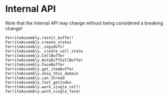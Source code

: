 # Internal API
Note that the internal API may change without being considered a breaking change!

```@docs
FerriteAssembly.reinit_buffer!
FerriteAssembly.create_states
FerriteAssembly._copydofs!
FerriteAssembly._create_cell_state
FerriteAssembly.CellBuffer
FerriteAssembly.AutoDiffCellBuffer
FerriteAssembly.FaceBuffer
FerriteAssembly.get_itembuffer
FerriteAssembly.skip_this_domain
FerriteAssembly.can_thread
FerriteAssembly.fast_getindex
FerriteAssembly.work_single_cell!
FerriteAssembly.work_single_face!
```